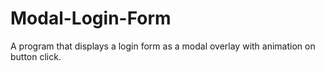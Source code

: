 # Modal-Login-Form
A program that displays a login form as a modal overlay with animation on button click.
